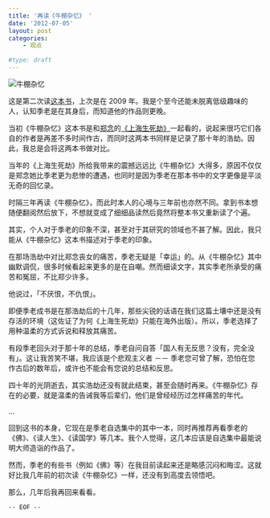 ```yaml
---
title: '再读《牛棚杂忆》 '
date: '2012-07-05'
layout: post
categories:
    - 观点

#type: draft
---
```


![牛棚杂忆](http://files.gracecode.com/2012_07_05/1341481845.jpg)

这是第二次读[这本书](http://book.douban.com/subject/1062423/)，上次是在 2009 年。我是个至今还能未脱离低级趣味的人，认知季老是在其身后，而知道他的作品则更晚。

当初《牛棚杂忆》这本书是和[郑念](http://zh.wikipedia.org/zh/%E9%83%91%E5%BF%B5)的[《上海生死劫》](http://book.douban.com/subject/3214818/)一起看的，说起来很巧它们各自的作者是再差不多时间作古，而同时这两本书同样是记录了那十年的浩劫。因此，我总是会将这两本书做对比。

当年的《上海生死劫》所给我带来的震撼远远比《牛棚杂忆》大得多，原因不仅仅是郑念她比季老更为悲惨的遭遇，也同时是因为季老在那本书中的文字更像是平淡无奇的回忆录。

时隔三年再读《牛棚杂忆》，而此时本人的心境与三年前也亦然不同。拿到书本想随便翻阅然后放下，不想就变成了细细品读然后竟然将整本书又重新读了个遍。

其实，个人对于季老的印象不深，甚至对于其研究的领域也不甚了解。因此，我只能从《牛棚杂忆》这本书描述对于季老的印象。

在那场浩劫中对比郑念丧女的痛苦，季老无疑是「幸运」的。从《牛棚杂忆》其中幽默调侃，很多时候看起来更多的是在自嘲。然而细读文字，其实季老所承受的痛苦和冤屈，不比郑少许多。

他说过，「不厌恨，不仇恨」。

即便季老成书是在那浩劫后的十几年，那些尖锐的话语在我们这篇土壤中还是没有存活的环境（这佐证了为何《上海生死劫》只能在海外出版）。所以，季老选择了用种温柔的方式诉说和释放其痛苦。

有段季老回头对于那十年的总结，季老自问自答「国人有无反思？没有，完全没有」。这让我苦笑不堪，我应该是个悲观主义者 －－ 季老您可曾了解，恐怕在您作古后的数年后，或许也不能会有您说的总结和反思。

四十年的光阴逝去，其实浩劫还没有就此结束，甚至会随时再来。《牛棚杂忆》存在的必要，就是温柔的告诫我等后辈们，他们是曾经经历过怎样痛苦的年代。

…

回到这书的本身，它现在是季老自选集中的其中一本，同时再推荐再看季老的《佛》、《读人生》、《读国学》等几本。我个人觉得，这几本应该是自选集中最能说明大师造诣的作品了。

然而，季老的有些书（例如《佛》等）在我目前读起来还是略感沉闷和晦涩。这就好比我几年前的初次读《牛棚杂忆》一样，还没有到高度去领悟吧。

那么，几年后我再回来看看。

<code>-- EOF --</code>

